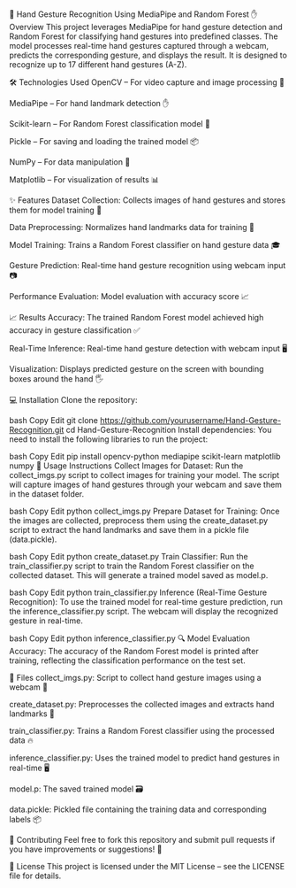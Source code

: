 🤖 Hand Gesture Recognition Using MediaPipe and Random Forest ✋
Overview
This project leverages MediaPipe for hand gesture detection and Random Forest for classifying hand gestures into predefined classes. The model processes real-time hand gestures captured through a webcam, predicts the corresponding gesture, and displays the result. It is designed to recognize up to 17 different hand gestures (A-Z).

🛠️ Technologies Used
OpenCV – For video capture and image processing 🎥

MediaPipe – For hand landmark detection ✋

Scikit-learn – For Random Forest classification model 🌲

Pickle – For saving and loading the trained model 📦

NumPy – For data manipulation 🔢

Matplotlib – For visualization of results 📊

✨ Features
Dataset Collection: Collects images of hand gestures and stores them for model training 📸

Data Preprocessing: Normalizes hand landmarks data for training 🔧

Model Training: Trains a Random Forest classifier on hand gesture data 🎓

Gesture Prediction: Real-time hand gesture recognition using webcam input 📷

Performance Evaluation: Model evaluation with accuracy score 📈

📈 Results
Accuracy: The trained Random Forest model achieved high accuracy in gesture classification ✅

Real-Time Inference: Real-time hand gesture detection with webcam input 🖥️

Visualization: Displays predicted gesture on the screen with bounding boxes around the hand 🖐️

💻 Installation
Clone the repository:

bash
Copy
Edit
git clone https://github.com/yourusername/Hand-Gesture-Recognition.git
cd Hand-Gesture-Recognition
Install dependencies: You need to install the following libraries to run the project:

bash
Copy
Edit
pip install opencv-python mediapipe scikit-learn matplotlib numpy
📝 Usage Instructions
Collect Images for Dataset: Run the collect_imgs.py script to collect images for training your model. The script will capture images of hand gestures through your webcam and save them in the dataset folder.

bash
Copy
Edit
python collect_imgs.py
Prepare Dataset for Training: Once the images are collected, preprocess them using the create_dataset.py script to extract the hand landmarks and save them in a pickle file (data.pickle).

bash
Copy
Edit
python create_dataset.py
Train Classifier: Run the train_classifier.py script to train the Random Forest classifier on the collected dataset. This will generate a trained model saved as model.p.

bash
Copy
Edit
python train_classifier.py
Inference (Real-Time Gesture Recognition): To use the trained model for real-time gesture prediction, run the inference_classifier.py script. The webcam will display the recognized gesture in real-time.

bash
Copy
Edit
python inference_classifier.py
🔍 Model Evaluation
Accuracy: The accuracy of the Random Forest model is printed after training, reflecting the classification performance on the test set.

📂 Files
collect_imgs.py: Script to collect hand gesture images using a webcam 📸

create_dataset.py: Preprocesses the collected images and extracts hand landmarks 🧠

train_classifier.py: Trains a Random Forest classifier using the processed data 🔥

inference_classifier.py: Uses the trained model to predict hand gestures in real-time 🖥️

model.p: The saved trained model 🗃️

data.pickle: Pickled file containing the training data and corresponding labels 📦

🤝 Contributing
Feel free to fork this repository and submit pull requests if you have improvements or suggestions! 🚀

📄 License
This project is licensed under the MIT License – see the LICENSE file for details.
